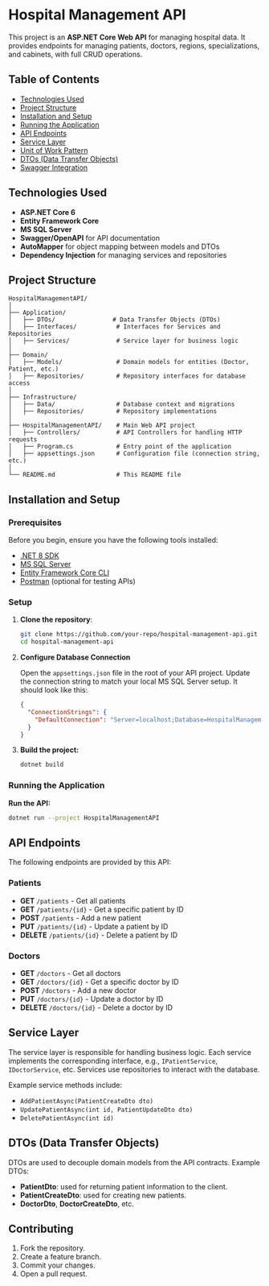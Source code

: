 # Hospital Management API

This project is an **ASP.NET Core Web API** for managing hospital data. It provides endpoints for managing patients, doctors, regions, specializations, and cabinets, with full CRUD operations.

## Table of Contents

- [Technologies Used](#technologies-used)
- [Project Structure](#project-structure)
- [Installation and Setup](#installation-and-setup)
- [Running the Application](#running-the-application)
- [API Endpoints](#api-endpoints)
- [Service Layer](#service-layer)
- [Unit of Work Pattern](#unit-of-work-pattern)
- [DTOs (Data Transfer Objects)](#dtos-data-transfer-objects)
- [Swagger Integration](#swagger-integration)

## Technologies Used

- **ASP.NET Core 6**
- **Entity Framework Core**
- **MS SQL Server**
- **Swagger/OpenAPI** for API documentation
- **AutoMapper** for object mapping between models and DTOs
- **Dependency Injection** for managing services and repositories

## Project Structure

```plaintext
HospitalManagementAPI/
│
├── Application/
│   ├── DTOs/                # Data Transfer Objects (DTOs)
│   ├── Interfaces/           # Interfaces for Services and Repositories
│   ├── Services/             # Service layer for business logic
│
├── Domain/
│   ├── Models/               # Domain models for entities (Doctor, Patient, etc.)
│   ├── Repositories/         # Repository interfaces for database access
│
├── Infrastructure/
│   ├── Data/                 # Database context and migrations
│   ├── Repositories/         # Repository implementations
│
├── HospitalManagementAPI/    # Main Web API project
│   ├── Controllers/          # API Controllers for handling HTTP requests
│   ├── Program.cs            # Entry point of the application
│   ├── appsettings.json      # Configuration file (connection string, etc.)
│
└── README.md                 # This README file
```

## Installation and Setup

### Prerequisites

Before you begin, ensure you have the following tools installed:

- [.NET 8 SDK](https://dotnet.microsoft.com/download/dotnet/6.0)
- [MS SQL Server](https://www.microsoft.com/en-us/sql-server/sql-server-downloads)
- [Entity Framework Core CLI](https://docs.microsoft.com/en-us/ef/core/cli/dotnet)
- [Postman](https://www.postman.com/downloads/) (optional for testing APIs)
  
### Setup

1. **Clone the repository**:

   ```bash
   git clone https://github.com/your-repo/hospital-management-api.git
   cd hospital-management-api
   
2. **Configure Database Connection**

   Open the `appsettings.json` file in the root of your API project. Update the connection string to match your local MS SQL Server setup. It should look like this:

   ```json
   {
     "ConnectionStrings": {
       "DefaultConnection": "Server=localhost;Database=HospitalManagement;Trusted_Connection=True;"
     }
   }

3. **Build the project:**

    ```bash
    dotnet build
    
### Running the Application

 **Run the API:**

  ```bash
  dotnet run --project HospitalManagementAPI
  ```
## API Endpoints

The following endpoints are provided by this API:

### Patients

- **GET** `/patients` - Get all patients
- **GET** `/patients/{id}` - Get a specific patient by ID
- **POST** `/patients` - Add a new patient
- **PUT** `/patients/{id}` - Update a patient by ID
- **DELETE** `/patients/{id}` - Delete a patient by ID

### Doctors

- **GET** `/doctors` - Get all doctors
- **GET** `/doctors/{id}` - Get a specific doctor by ID
- **POST** `/doctors` - Add a new doctor
- **PUT** `/doctors/{id}` - Update a doctor by ID
- **DELETE** `/doctors/{id}` - Delete a doctor by ID

## Service Layer

The service layer is responsible for handling business logic. Each service implements the corresponding interface, e.g., `IPatientService`, `IDoctorService`, etc. Services use repositories to interact with the database.

Example service methods include:

- `AddPatientAsync(PatientCreateDto dto)`
- `UpdatePatientAsync(int id, PatientUpdateDto dto)`
- `DeletePatientAsync(int id)`

## DTOs (Data Transfer Objects)

DTOs are used to decouple domain models from the API contracts. Example DTOs:

- **PatientDto**: used for returning patient information to the client.
- **PatientCreateDto**: used for creating new patients.
- **DoctorDto**, **DoctorCreateDto**, etc.

## Contributing

1. Fork the repository.
2. Create a feature branch.
3. Commit your changes.
4. Open a pull request.  
